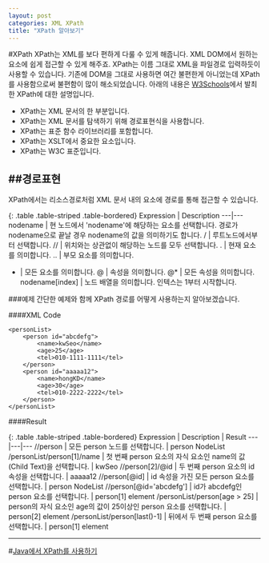 ```yaml
---
layout: post
categories: XML XPath
title: "XPath 알아보기"
---
```


#XPath
XPath는 XML를 보다 편하게 다룰 수 있게 해줍니다. XML DOM에서 원하는 요소에 쉽게 접근할 수 있게 해주죠. XPath는 이름 그대로 XML을 파일경로 입력하듯이 사용할 수 있습니다. 기존에 DOM을 그대로 사용하면 여간 불편한게 아니었는데 XPath를 사용함으로써 불편함이 많이 해소되었습니다. 아래의 내용은 [W3Schools](http://www.w3schools.com)에서 발최한 XPath에 대한 설명입니다.

 - XPath는 XML 문서의 한 부분입니다.
 - XPath는 XML 문서를 탐색하기 위해 경로표현식을 사용합니다.
 - XPath는 표준 함수 라이브러리를 포함합니다.
 - XPath는 XSLT에서 중요한 요소입니다.
 - XPath는 W3C 표준입니다.

##경로표현
---
XPath에서는 리소스경로처럼 XML 문서 내의 요소에 경로를 통해 접근할 수 있습니다.

{: .table .table-striped .table-bordered}
Expression | Description
---|---
nodename | 현 노드에서 'nodename'에 해당하는 요소를 선택합니다. 경로가 nodename으로 끝날 경우 nodename의 값을 의미하기도 합니다.
/ | 루트노드에서부터 선택합니다.
// | 위치와는 상관없이 해당하는 노드를 모두 선택합니다.
. | 현재 요소를 의미합니다.
.. | 부모 요소를 의미합니다.
* | 모든 요소를 의미합니다.
@ | 속성을 의미합니다.
@* | 모든 속성을 의미합니다.
nodename[index] | 노드 배열을 의미합니다. 인텍스는 1부터 시작합니다.

###예제
간단한 예제와 함께 XPath 경로를 어떻게 사용하는지 알아보겠습니다. 

####XML Code

	<personList>
		<person id="abcdefg">
			<name>kwSeo</name>
			<age>25</age>
			<tel>010-1111-1111</tel>
		</person>
		<person id="aaaaa12">
			<name>hongKD</name>
			<age>30</age>
			<tel>010-2222-2222</tel>
		</person>
	</personList>

####Result

{: .table .table-striped .table-bordered}
Expression | Description | Result
---|---|---
//person | 모든 person 노드를 선택합니다. | person NodeList
/personList/person[1]/name | 첫 번째 person 요소의 자식 요소인 name의 값(Child Text)을 선택합니다. | kwSeo
//person[2]/@id | 두 번째 person 요소의 id 속성을 선택합니다. | aaaaa12
//person[@id] | id 속성을 가진 모든 person 요소를 선택합니다. | person NodeList
//person[@id='abcdefg'] | id가 abcdefg인 person 요소를 선택합니다. | person[1] element
/personList/person[age > 25] | person의 자식 요소인 age의 값이 25이상인 person 요소를 선택합니다. | person[2] element
/personList/person[last()-1] | 뒤에서 두 번째 person 요소를 선택합니다. | person[1] element

---

#[Java에서 XPath를 사용하기](http://kwseo.github.io/xml/xpath/java/2015/07/28/xpath-02.html)


